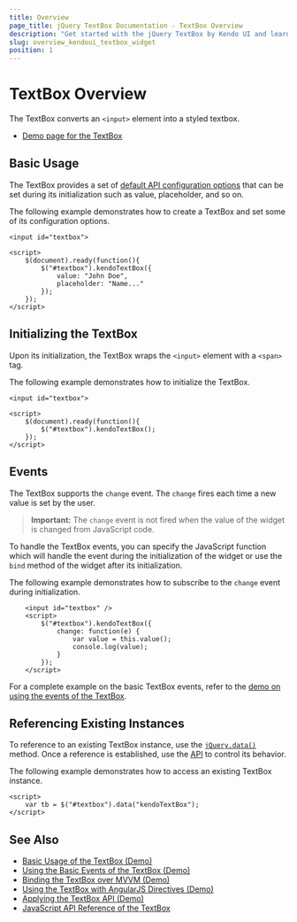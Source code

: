 ```yaml
---
title: Overview
page_title: jQuery TextBox Documentation - TextBox Overview
description: "Get started with the jQuery TextBox by Kendo UI and learn how to create and initialize the widget."
slug: overview_kendoui_textbox_widget
position: 1
---
```


# TextBox Overview

The TextBox converts an `<input>` element into a styled textbox.

* [Demo page for the TextBox](https://demos.telerik.com/kendo-ui/textbox/index) 

## Basic Usage

The TextBox provides a set of [default API configuration options](/api/javascript/ui/textbox) that can be set during its initialization such as value, placeholder, and so on.

The following example demonstrates how to create a TextBox and set some of its configuration options.

```dojo
<input id="textbox">

<script>
    $(document).ready(function(){
        $("#textbox").kendoTextBox({
            value: "John Doe",
            placeholder: "Name..."
        });
    });
</script>
```

## Initializing the TextBox

Upon its initialization, the TextBox wraps the `<input>` element with a `<span>` tag.

The following example demonstrates how to initialize the TextBox.

```dojo
<input id="textbox">

<script>
    $(document).ready(function(){
        $("#textbox").kendoTextBox();
    });
</script>
```

## Events

The TextBox supports the `change` event. The `change` fires each time a new value is set by the user.

> **Important:** The `change` event is not fired when the value of the widget is changed from JavaScript code.

To handle the TextBox events, you can specify the JavaScript function which will handle the event during the initialization of the widget or use the `bind` method of the widget after its initialization.

The following example demonstrates how to subscribe to the `change` event during initialization.

```dojo
    <input id="textbox" />
    <script>
        $("#textbox").kendoTextBox({
            change: function(e) {
                var value = this.value();
                console.log(value);
            }
        });
    </script>
```

For a complete example on the basic TextBox events, refer to the [demo on using the events of the TextBox](https://demos.telerik.com/kendo-ui/textbox/events).

## Referencing Existing Instances

To reference to an existing TextBox instance, use the [`jQuery.data()`](https://api.jquery.com/jQuery.data/) method. Once a reference is established, use the [API](/api/javascript/ui/textbox) to control its behavior.

The following example demonstrates how to access an existing TextBox instance.

```
<script>
    var tb = $("#textbox").data("kendoTextBox");
</script>
```

## See Also

* [Basic Usage of the TextBox (Demo)](https://demos.telerik.com/kendo-ui/textbox/index)
* [Using the Basic Events of the TextBox (Demo)](https://demos.telerik.com/kendo-ui/textbox/events)
* [Binding the TextBox over MVVM (Demo)](https://demos.telerik.com/kendo-ui/textbox/mvvm)
* [Using the TextBox with AngularJS Directives (Demo)](https://demos.telerik.com/kendo-ui/textbox/angular)
* [Applying the TextBox API (Demo)](https://demos.telerik.com/kendo-ui/textbox/api)
* [JavaScript API Reference of the TextBox](/api/javascript/ui/textbox)

